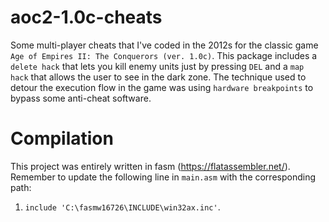 # aoc2-1.0c-cheats

Some multi-player cheats that I've coded in the 2012s for the classic game ``Age of Empires II: The Conquerors (ver. 1.0c)``. This package includes a `delete hack` that lets you kill enemy units just by pressing `DEL` and a `map hack` that allows the user to see in the dark zone. The technique used to detour the execution flow in the game was using `hardware breakpoints` to bypass some anti-cheat software.

# Compilation

This project was entirely written in fasm (https://flatassembler.net/). Remember to update the following line in `main.asm` with the corresponding path:

1. `include 'C:\fasmw16726\INCLUDE\win32ax.inc'`.
